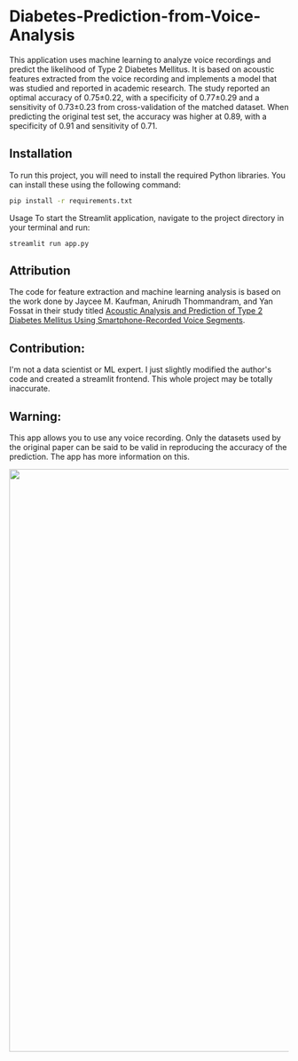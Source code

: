# Diabetes-Prediction-from-Voice-Analysis

This application uses machine learning to analyze voice recordings and predict the likelihood of Type 2 Diabetes Mellitus. It is based on acoustic features extracted from the voice recording and implements a model that was studied and reported in academic research.
The study reported an optimal accuracy of 0.75±0.22, with a specificity of 0.77±0.29 and a sensitivity of 0.73±0.23 from cross-validation of the matched dataset. When predicting the original test set, the accuracy was higher at 0.89, with a specificity of 0.91 and sensitivity of 0.71.

## Installation
To run this project, you will need to install the required Python libraries. You can install these using the following command:

```bash
pip install -r requirements.txt
```

Usage
To start the Streamlit application, navigate to the project directory in your terminal and run:
```
streamlit run app.py
```

## Attribution
The code for feature extraction and machine learning analysis is based on the work done by Jaycee M. Kaufman, Anirudh Thommandram, and Yan Fossat in their study titled [Acoustic Analysis and Prediction of Type 2 Diabetes Mellitus Using Smartphone-Recorded Voice Segments](https://www.mcpdigitalhealth.org/article/S2949-7612(23)00073-1/fulltext).

## Contribution:
I'm not a data scientist or ML expert. I just slightly modified the author's code and created a streamlit frontend. This whole project may be totally inaccurate.

## Warning:
This app allows you to use any voice recording. Only the datasets used by the original paper can be said to be valid in reproducing the accuracy of the prediction. The app has more information on this.

<img src="https://github.com/sm18lr88/Diabetes-Prediction-from-Voice-Analysis/assets/64564447/2008677a-b425-4a5b-8995-ca26e4a566c6e" width="1050">
